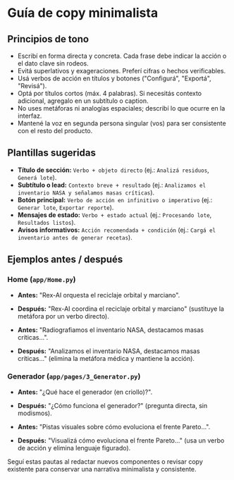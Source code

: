 # Guía de copy minimalista

## Principios de tono
- Escribí en forma directa y concreta. Cada frase debe indicar la acción o el dato clave sin rodeos.
- Evitá superlativos y exageraciones. Preferí cifras o hechos verificables.
- Usá verbos de acción en títulos y botones ("Configurá", "Exportá", "Revisá").
- Optá por títulos cortos (máx. 4 palabras). Si necesitás contexto adicional, agregalo en un subtítulo o caption.
- No uses metáforas ni analogías espaciales; describí lo que ocurre en la interfaz.
- Mantené la voz en segunda persona singular (vos) para ser consistente con el resto del producto.

## Plantillas sugeridas
- **Título de sección:** `Verbo + objeto directo` (ej.: `Analizá residuos`, `Generá lote`).
- **Subtítulo o lead:** `Contexto breve + resultado` (ej.: `Analizamos el inventario NASA y señalamos masas críticas`).
- **Botón principal:** `Verbo de acción en infinitivo o imperativo` (ej.: `Generar lote`, `Exportar reporte`).
- **Mensajes de estado:** `Verbo + estado actual` (ej.: `Procesando lote`, `Resultados listos`).
- **Avisos informativos:** `Acción recomendada + condición` (ej.: `Cargá el inventario antes de generar recetas`).

## Ejemplos antes / después
### Home (`app/Home.py`)
- **Antes:** "Rex-AI orquesta el reciclaje orbital y marciano".
- **Después:** "Rex-AI coordina el reciclaje orbital y marciano" (sustituye la metáfora por un verbo directo).

- **Antes:** "Radiografiamos el inventario NASA, destacamos masas críticas...".
- **Después:** "Analizamos el inventario NASA, destacamos masas críticas..." (elimina la metáfora médica y mantiene la acción).

### Generador (`app/pages/3_Generator.py`)
- **Antes:** "¿Qué hace el generador (en criollo)?".
- **Después:** "¿Cómo funciona el generador?" (pregunta directa, sin modismos).

- **Antes:** "Pistas visuales sobre cómo evoluciona el frente Pareto...".
- **Después:** "Visualizá cómo evoluciona el frente Pareto..." (usa un verbo de acción y elimina lenguaje figurado).

Seguí estas pautas al redactar nuevos componentes o revisar copy existente para conservar una narrativa minimalista y consistente.
